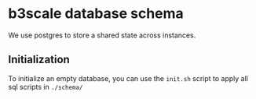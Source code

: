 
# b3scale database schema

We use postgres to store a shared state across instances.

## Initialization

To initialize an empty database, you can use the `init.sh`
script to apply all sql scripts in `./schema/`





